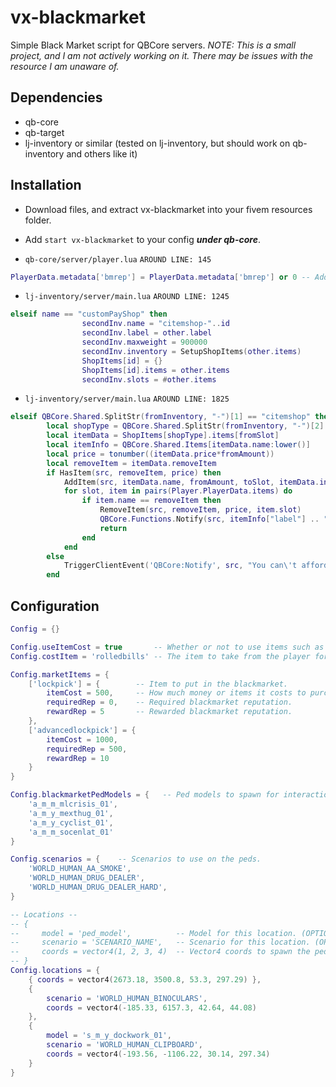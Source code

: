 # vx-blackmarket
Simple Black Market script for QBCore servers.
*NOTE: This is a small project, and I am not actively working on it. There may be issues with the resource I am unaware of.*

## Dependencies
* qb-core
* qb-target
* lj-inventory or similar (tested on lj-inventory, but should work on qb-inventory and others like it)

## Installation
* Download files, and extract vx-blackmarket into your fivem resources folder.
* Add `start vx-blackmarket` to your config ***under qb-core***.

* `qb-core/server/player.lua` `AROUND LINE: 145`
```lua
PlayerData.metadata['bmrep'] = PlayerData.metadata['bmrep'] or 0 -- Added for vx-blackmarket
```

* `lj-inventory/server/main.lua` `AROUND LINE: 1245`
```lua
elseif name == "customPayShop" then
				secondInv.name = "citemshop-"..id
				secondInv.label = other.label
				secondInv.maxweight = 900000
				secondInv.inventory = SetupShopItems(other.items)
				ShopItems[id] = {}
				ShopItems[id].items = other.items
				secondInv.slots = #other.items
```

* `lj-inventory/server/main.lua` `AROUND LINE: 1825`
```lua
elseif QBCore.Shared.SplitStr(fromInventory, "-")[1] == "citemshop" then
		local shopType = QBCore.Shared.SplitStr(fromInventory, "-")[2]
		local itemData = ShopItems[shopType].items[fromSlot]
		local itemInfo = QBCore.Shared.Items[itemData.name:lower()]
		local price = tonumber((itemData.price*fromAmount))
		local removeItem = itemData.removeItem
		if HasItem(src, removeItem, price) then
			AddItem(src, itemData.name, fromAmount, toSlot, itemData.info)
			for slot, item in pairs(Player.PlayerData.items) do
				if item.name == removeItem then
					RemoveItem(src, removeItem, price, item.slot)
					QBCore.Functions.Notify(src, itemInfo["label"] .. " bought!", "success")
					return
				end
			end
		else
			TriggerClientEvent('QBCore:Notify', src, "You can\'t afford this...", "error")
		end
```

## Configuration
```lua
Config = {}

Config.useItemCost = true       -- Whether or not to use items such as dirty money for item cost.
Config.costItem = 'rolledbills' -- The item to take from the player for purchasing.

Config.marketItems = {
    ['lockpick'] = {        -- Item to put in the blackmarket.
        itemCost = 500,     -- How much money or items it costs to purchase.
        requiredRep = 0,    -- Required blackmarket reputation.
        rewardRep = 5       -- Rewarded blackmarket reputation.
    },
    ['advancedlockpick'] = {
        itemCost = 1000,
        requiredRep = 500,
        rewardRep = 10
    }
}

Config.blackmarketPedModels = {   -- Ped models to spawn for interactions.
    'a_m_m_mlcrisis_01',
    'a_m_y_mexthug_01',
    'a_m_y_cyclist_01',
    'a_m_m_socenlat_01'
}

Config.scenarios = {    -- Scenarios to use on the peds.
    'WORLD_HUMAN_AA_SMOKE',
    'WORLD_HUMAN_DRUG_DEALER',
    'WORLD_HUMAN_DRUG_DEALER_HARD',
}

-- Locations --
-- {
--     model = 'ped_model',          -- Model for this location. (OPTIONAL, Random if not set)
--     scenario = 'SCENARIO_NAME',   -- Scenario for this location. (OPTIONAL, Random if not set)
--     coords = vector4(1, 2, 3, 4)  -- Vector4 coords to spawn the ped at for this location.
-- }
Config.locations = {
    { coords = vector4(2673.18, 3500.8, 53.3, 297.29) },
    {
        scenario = 'WORLD_HUMAN_BINOCULARS',
        coords = vector4(-185.33, 6157.3, 42.64, 44.08)
    },
    {
        model = 's_m_y_dockwork_01',
        scenario = 'WORLD_HUMAN_CLIPBOARD',
        coords = vector4(-193.56, -1106.22, 30.14, 297.34)
    }
}
```
